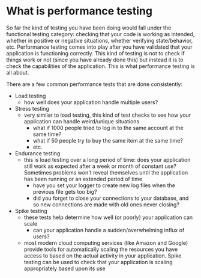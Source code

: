 # What is performance testing
So far the kind of testing you have been doing would fall under the functional testing category: checking that your code is working as intended, whether in positive or negative situations, whether verifying state/behavior, etc. Performance testing comes into play after you have validated that your application is functioning correctly. This kind of testing is not to check if things work or not (since you have already done this) but instead it is to check the capabilities of the application. This is what performance testing is all about.

There are a few common performance tests that are done consistently:
- Load testing
    - how well does your application handle multiple users?
- Stress testing
    - very similar to load testing, this kind of test checks to see how your application can handle weird/unique situations
        - what if 1000 people tried to log in to the same account at the same time?
        - what if 50 people try to buy the same item at the same time?
        - etc.
- Endurance testing
    - this is load testing over a long period of time: does your application still work as expected after a week or month of constant use? Sometimes problems won't reveal themselves until the application has been running or an extended period of time
        - have you set your logger to create new log files when the previous file gets too big?
        - did you forget to close your connections to your database, and so new connections are made with old ones never closing?
- Spike testing
    - these tests help determine how well (or poorly) your application can scale
        - can your application handle a sudden/overwhelming influx of users?
    - most modern cloud computing services (like Amazon and Google) provide tools for automatically scaling the resources you have access to based on the actual activity in your application. Spike testing can be used to check that your application is scaling appropriately based upon its use